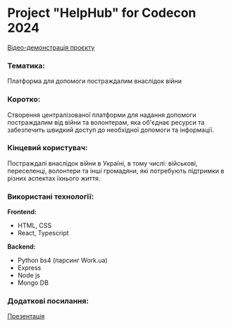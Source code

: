 # Project "HelpHub" for Codecon 2024

[Відео-демонстрація проєкту](https://drive.google.com/file/d/11OqHvu-FX5SLwDlGR0ZvfU9xWv3-AUxm/view?usp=sharing)

### Тематика: 
Платформа для допомоги постраждалим внаслідок війни

### Коротко: 
Створення централізованої платформи для надання допомоги постраждалим від війни та волонтерам, яка об'єднає ресурси та забезпечить швидкий доступ до необхідної допомоги та інформації.  

### Кінцевий користувач: 
Постраждалі внаслідок війни в Україні, в тому числі: військові, переселенці, волонтери та інші громадяни, які потребують підтримки в різних аспектах їхнього життя.

### Використані технології:
**Frontend:**
- HTML, CSS
- React, Typescript

**Backend:**
- Python bs4 (парсинг Work.ua)
- Express
- Node js
- Mongo DB

### Додаткові посилання:
[Презентація](https://www.canva.com/design/DAGCYrak2tw/MMSDimReIqJZUTdb0kwuFg/edit?utm_content=DAGCYrak2tw&utm_campaign=designshare&utm_medium=link2&utm_source=sharebutton)
